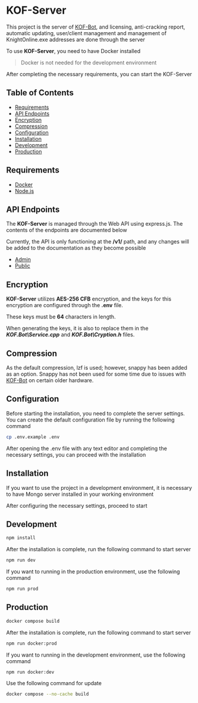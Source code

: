 # KOF-Server

This project is the server of [KOF-Bot](https://github.com/trkyshorty/KOF-Bot), and licensing, anti-cracking report, automatic updating, user/client management and management of KnightOnline.exe addresses are done through the server

To use **KOF-Server**, you need to have Docker installed

> Docker is not needed for the development environment

After completing the necessary requirements, you can start the KOF-Server

## Table of Contents

- [Requirements](#requirements)
- [API Endpoints](#api-endpoints)
- [Encryption](#encryption)
- [Compression](#compression)
- [Configuration](#configuration)
- [Installation](#installation)
- [Development](#development)
- [Production](#production)

## Requirements

- [Docker](https://www.docker.com/)
- [Node.js](https://nodejs.org/en/download/current)

## API Endpoints

The **KOF-Server** is managed through the Web API using express.js. The contents of the endpoints are documented below

Currently, the API is only functioning at the **/v1/** path, and any changes will be added to the documentation as they become possible

- [Admin](https://github.com/trkyshorty/KOF-Server)
- [Public](https://github.com/trkyshorty/KOF-Server)

## Encryption

**KOF-Server** utilizes **AES-256 CFB** encryption, and the keys for this encryption are configured through the **.env** file.

These keys must be **64** characters in length.

When generating the keys, it is also to replace them in the ***KOF.Bot\Service.cpp*** and ***KOF.Bot\Cryption.h*** files.

## Compression

As the default compression, lzf is used; however, snappy has been added as an option. Snappy has not been used for some time due to issues with [KOF-Bot](https://github.com/trkyshorty/KOF-Bot) on certain older hardware.

## Configuration

Before starting the installation, you need to complete the server settings. You can create the default configuration file by running the following command

```bash
cp .env.example .env
```

After opening the .env file with any text editor and completing the necessary settings, you can proceed with the installation

## Installation

If you want to use the project in a development environment, it is necessary to have Mongo server installed in your working environment

After configuring the necessary settings, proceed to start

## Development

```bash
npm install
```

After the installation is complete, run the following command to start server

```bash
npm run dev
```

If you want to running in the production environment, use the following command

```bash
npm run prod
```

## Production

```bash
docker compose build
```

After the installation is complete, run the following command to start server

```bash
npm run docker:prod
```

If you want to running in the development environment, use the following command

```bash
npm run docker:dev
```

Use the following command for update

```bash
docker compose --no-cache build
```
